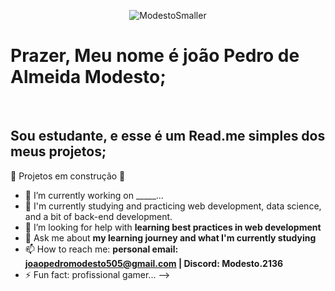 <div align="center">
  
![ModestoSmaller](https://github.com/user-attachments/assets/9674ae47-af5e-4649-b636-a39919005700)

</div>

<h1>Prazer, Meu nome é joão Pedro de Almeida Modesto;</h1><br>
<h2>Sou estudante, e esse é um Read.me simples dos meus projetos;</h2>

:construction: Projetos em construção :construction:

- 🔭 I’m currently working on _____...
- 🌱 I'm currently studying and practicing web development, data science, and a bit of back-end development.
- 🤔 I’m looking for help with **learning best practices in web development**
- 💬 Ask me about **my learning journey and what I'm currently studying**
- 📫 How to reach me: **personal email: joaopedromodesto505@gmail.com | Discord: Modesto.2136**
- ⚡ Fun fact: profissional gamer...
-->
